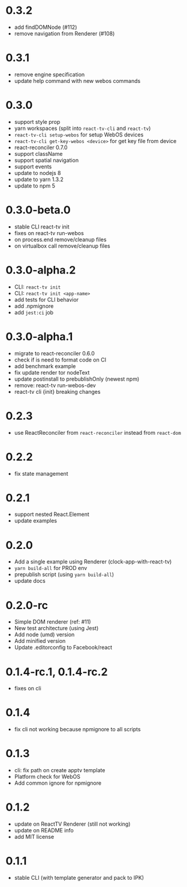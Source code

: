 # 0.3.2

- add findDOMNode (#112)
- remove navigation from Renderer (#108)

# 0.3.1

- remove engine specification
- update help command with new webos commands

# 0.3.0

- support style prop
- yarn workspaces (split into `react-tv-cli` and `react-tv`)
- `react-tv-cli setup-webos` for setup WebOS devices
- `react-tv-cli get-key-webos <device>` for get key file from device
- react-reconciler 0.7.0
- support className
- support spatial navigation
- support events
- update to nodejs 8
- update to yarn 1.3.2
- update to npm 5

# 0.3.0-beta.0

- stable CLI react-tv init
- fixes on react-tv run-webos
- on process.end remove/cleanup files
- on virtualbox call remove/cleanup files

# 0.3.0-alpha.2

- CLI: `react-tv init`
- CLI: `react-tv init <app-name>`
- add tests for CLI behavior
- add .npmignore
- add `jest:ci` job

# 0.3.0-alpha.1

- migrate to react-reconciler 0.6.0
- check if is need to format code on CI
- add benchmark example
- fix update render tor nodeText
- update postinstall to prebublishOnly (newest npm)
- remove: react-tv run-webos-dev
- react-tv cli {init} breaking changes

# 0.2.3

- use ReactReconciler from `react-reconciler` instead from `react-dom`

# 0.2.2

- fix state management

# 0.2.1

- support nested React.Element
- update examples

# 0.2.0

- Add a single example using Renderer (clock-app-with-react-tv)
- `yarn build-all` for PROD env
- prepublish script (using `yarn build-all`)
- update docs

# 0.2.0-rc

- Simple DOM renderer (ref: #11)
- New test architecture (using Jest)
- Add node (umd) version
- Add minified version
- Update .editorconfig to Facebook/react

# 0.1.4-rc.1, 0.1.4-rc.2

- fixes on cli

# 0.1.4

- fix cli not working because npmignore to all scripts

# 0.1.3

- cli: fix path on create apptv template
- Platform check for WebOS
- Add common ignore for npmignore

# 0.1.2

- update on ReactTV Renderer (still not working)
- update on README info
- add MIT license

# 0.1.1

- stable CLI (with template generator and pack to IPK)
